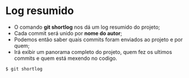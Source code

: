 # Log resumido

- O comando **git shortlog** nos dá um log resumido do projeto;
- Cada commit será unido por **nome do autor**;
- Podemos então saber quais commits foram enviados ao projeto e por quem;
- Irá exibir um panorama completo do projeto, quem fez os ultimos commits e quem está mexendo no codigo.

```$ git shortlog``` 
